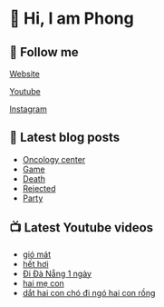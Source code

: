 # 👋 Hi, I am Phong

## 🔗 Follow me

[Website](https://phongever.xyz "Website")

[Youtube](https://www.youtube.com/@phongever "Youtube")

[Instagram](https://www.instagram.com/phongever "Instagram")

## 📝 Latest blog posts

<!-- BLOG-POST-LIST:START -->
- [Oncology center](https://phongever.xyz/blog/oncology-center/)
- [Game](https://phongever.xyz/blog/game/)
- [Death](https://phongever.xyz/blog/death/)
- [Rejected](https://phongever.xyz/blog/rejected-1/)
- [Party](https://phongever.xyz/blog/party/)
<!-- BLOG-POST-LIST:END -->

## 📺 Latest Youtube videos

<!-- YOUTUBE-VIDEO-LIST:START -->
- [gió mát](https://www.youtube.com/watch?v=GtJ3VchAlYE)
- [hết hơi](https://www.youtube.com/watch?v=Iz2uM7V4XHM)
- [Đi Đà Nẵng 1 ngày](https://www.youtube.com/watch?v=WB6lnUD6ncg)
- [hai mẹ con](https://www.youtube.com/watch?v=06TigPu9Sjk)
- [dắt hai con chó đi ngó hai con rồng](https://www.youtube.com/watch?v=K2SQ69C_BkI)
<!-- YOUTUBE-VIDEO-LIST:END -->
